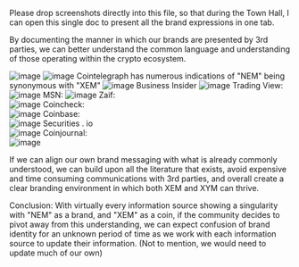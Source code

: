 Please drop screenshots directly into this file, so that during the Town Hall, I can open this single doc to present all the brand expressions in one tab. 

By documenting the manner in which our brands are presented by 3rd parties, we can better understand the common language and understanding of those operating within the crypto ecosystem.

![image](https://user-images.githubusercontent.com/78247431/126753276-1600fcf5-ec33-47aa-9e92-f048dc9b2732.png)
![image](https://user-images.githubusercontent.com/78247431/126854969-efea6e8b-1d09-4752-8f4b-73b63e436de4.png)
Cointelegraph has numerous indications of "NEM" being synonymous with "XEM"
![image](https://user-images.githubusercontent.com/78247431/126855028-bc53015f-f4ce-4896-b790-fc2031c3b1c3.png)
Business Insider
![image](https://user-images.githubusercontent.com/78247431/126855087-059019d3-ee97-404a-9476-66a2e09822b0.png)
Trading View:
![image](https://user-images.githubusercontent.com/78247431/126855250-57eca265-ca6d-412c-b140-0d1a2e5a0bb7.png)
MSN:
![image](https://user-images.githubusercontent.com/78247431/126855283-d78e872e-f068-44ad-98c9-59ce713dcba5.png)
Zaif:  
![image](https://user-images.githubusercontent.com/78247431/126855497-76bd1ece-c099-423a-bbb9-d9474006fd61.png)
Coincheck:  
![image](https://user-images.githubusercontent.com/78247431/126855553-48c30d90-583a-4d2a-9136-82ecac00b216.png)
Coinbase:  
![image](https://user-images.githubusercontent.com/78247431/126855588-cc2b1d18-019d-400f-8ddf-99700f6be0e3.png)
Securities . io  
![image](https://user-images.githubusercontent.com/78247431/126855643-59b62553-c056-4279-a563-08fd8f5b73c6.png)
Coinjournal:  
![image](https://user-images.githubusercontent.com/78247431/126855670-b4bf9723-433c-4336-a127-e0a8c3b7ad86.png)


If we can align our own brand messaging with what is already commonly understood, we can build upon all the literature that exists, avoid expensive and time consuming communications with 3rd parties, and overall create a clear branding environment in which both XEM and XYM can thrive. 

Conclusion:
With virtually every information source showing a singularity with "NEM" as a brand, and "XEM" as a coin, if the community decides to pivot away from this understanding, we can expect confusion of brand identity for an unknown period of time as we work with each information source to update their information. (Not to mention, we would need to update much of our own)
